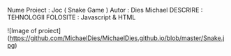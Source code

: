 Nume Proiect : Joc ( Snake Game )
Autor : Dies Michael
DESCRIRE : 
TEHNOLOGII FOLOSITE : Javascript & HTML

![Image of proiect]  (https://github.com/MichaelDies/MichaelDies.github.io/blob/master/Snake.jpg)

